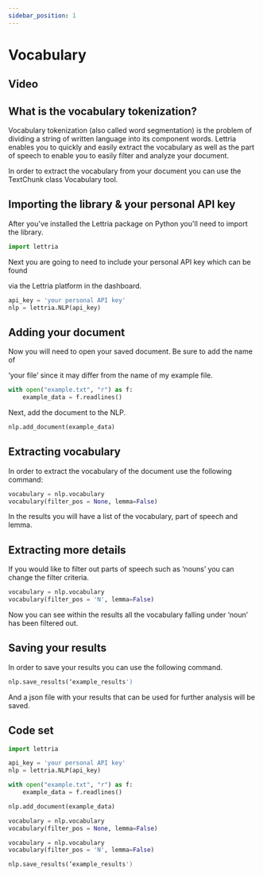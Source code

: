 ```yaml
---
sidebar_position: 1
---
```


# Vocabulary

## Video


## What is the vocabulary tokenization?

Vocabulary tokenization (also called word segmentation) is the problem of dividing a string of written language into its component words. Lettria enables you to quickly and easily extract the vocabulary as well as the part of speech to enable you to easily filter and analyze your document.

In order to extract the vocabulary from your document you can use the TextChunk class Vocabulary tool.

## Importing the library & your personal API key

After you've installed the Lettria package on Python you'll need to import the library.

```python
import lettria
```

Next you are going to need to include your personal API key which can be found

via the Lettria platform in the dashboard.

```python
api_key = 'your personal API key'
nlp = lettria.NLP(api_key)
```

## Adding your document

Now you will need to open your saved document. Be sure to add the name of

‘your file’ since it may differ from the name of my example file.

```python
with open("example.txt", "r") as f:
	example_data = f.readlines()
```

Next, add the document to the NLP.

```python
nlp.add_document(example_data)
```

## Extracting vocabulary

In order to extract the vocabulary of the document use the following command:

```python
vocabulary = nlp.vocabulary
vocabulary(filter_pos = None, lemma=False)
```

In the results you will have a list of the vocabulary, part of speech and lemma.

## Extracting more details

If you would like to filter out parts of speech such as ‘nouns’ you can change the filter criteria.

```python
vocabulary = nlp.vocabulary
vocabulary(filter_pos = 'N', lemma=False)
```

Now you can see within the results all the vocabulary falling under ‘noun’ has been filtered out.

## Saving your results

In order to save your results you can use the following command.

```python
nlp.save_results(‘example_results')
```

And a json file with your results that can be used for further analysis will be saved.

## Code set

```python
import lettria

api_key = 'your personal API key'
nlp = lettria.NLP(api_key)

with open("example.txt", "r") as f:
	example_data = f.readlines()

nlp.add_document(example_data)

vocabulary = nlp.vocabulary
vocabulary(filter_pos = None, lemma=False)

vocabulary = nlp.vocabulary
vocabulary(filter_pos = 'N', lemma=False)

nlp.save_results(‘example_results')
```
